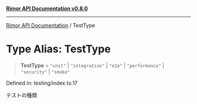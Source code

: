 [**Rimor API Documentation v0.8.0**](../README.md)

***

[Rimor API Documentation](../globals.md) / TestType

# Type Alias: TestType

> **TestType** = `"unit"` \| `"integration"` \| `"e2e"` \| `"performance"` \| `"security"` \| `"smoke"`

Defined in: testing/index.ts:17

テストの種類
